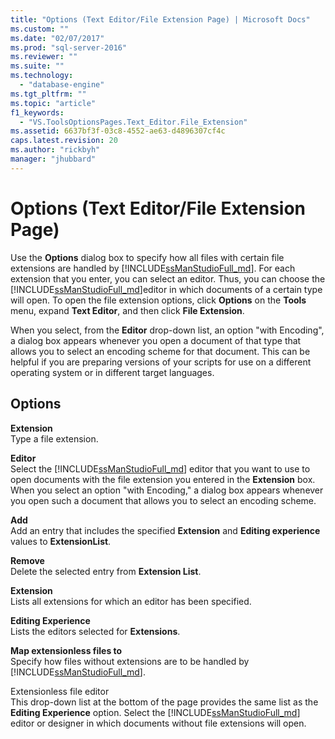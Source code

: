 ```yaml
---
title: "Options (Text Editor/File Extension Page) | Microsoft Docs"
ms.custom: ""
ms.date: "02/07/2017"
ms.prod: "sql-server-2016"
ms.reviewer: ""
ms.suite: ""
ms.technology: 
  - "database-engine"
ms.tgt_pltfrm: ""
ms.topic: "article"
f1_keywords: 
  - "VS.ToolsOptionsPages.Text_Editor.File_Extension"
ms.assetid: 6637bf3f-03c8-4552-ae63-d4896307cf4c
caps.latest.revision: 20
ms.author: "rickbyh"
manager: "jhubbard"
---
```

# Options (Text Editor/File Extension Page)
  Use the **Options** dialog box to specify how all files with certain file extensions are handled by [!INCLUDE[ssManStudioFull_md](../a9notintoc/includes/ssmanstudiofull-md.md)]. For each extension that you enter, you can select an editor. Thus, you can choose the [!INCLUDE[ssManStudioFull_md](../a9notintoc/includes/ssmanstudiofull-md.md)]editor in which documents of a certain type will open. To open the file extension options, click **Options** on the **Tools** menu, expand **Text Editor**, and then click **File Extension**.  
  
 When you select, from the **Editor** drop-down list, an option "with Encoding", a dialog box appears whenever you open a document of that type that allows you to select an encoding scheme for that document. This can be helpful if you are preparing versions of your scripts for use on a different operating system or in different target languages.  
  
## Options  
 **Extension**  
 Type a file extension.  
  
 **Editor**  
 Select the [!INCLUDE[ssManStudioFull_md](../a9notintoc/includes/ssmanstudiofull-md.md)] editor that you want to use to open documents with the file extension you entered in the **Extension** box. When you select an option "with Encoding," a dialog box appears whenever you open such a document that allows you to select an encoding scheme.  
  
 **Add**  
 Add an entry that includes the specified **Extension** and **Editing experience** values to **ExtensionList**.  
  
 **Remove**  
 Delete the selected entry from **Extension List**.  
  
 **Extension**  
 Lists all extensions for which an editor has been specified.  
  
 **Editing Experience**  
 Lists the editors selected for **Extensions**.  
  
 **Map extensionless files to**  
 Specify how files without extensions are to be handled by [!INCLUDE[ssManStudioFull_md](../a9notintoc/includes/ssmanstudiofull-md.md)].  
  
 Extensionless file editor  
 This drop-down list at the bottom of the page provides the same list as the **Editing Experience** option. Select the [!INCLUDE[ssManStudioFull_md](../a9notintoc/includes/ssmanstudiofull-md.md)] editor or designer in which documents without file extensions will open.  
  
  